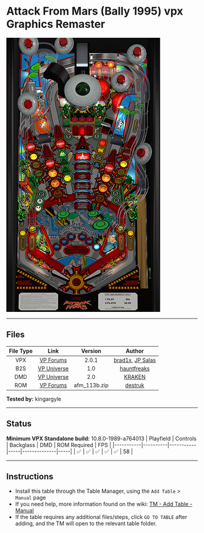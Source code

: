 # Attack From Mars (Bally 1995) vpx Graphics Remaster

![Table Preview](../../images/vpx-jpattackfrommars-preview.png)

---

## Files
| File Type |                                                 Link                                                  |   Version    |                                                          Author                                                         |
|:---------:|:-----------------------------------------------------------------------------------------------------:|:------------:|:-----------------------------------------------------------------------------------------------------------------------:|
| VPX |[VP Forums](https://www.vpforums.org/index.php?app=downloads&showfile=15086)|2.0.1| [brad1x](https://www.vpforums.org/index.php?showuser=67440), [JP Salas](https://www.vpforums.org/index.php?showuser=277) |
| B2S | [VP Universe](https://vpuniverse.com/files/file/12165-attack-from-mars-bally-1995-b2s-with-full-dmd/) |1.0|[hauntfreaks](https://vpuniverse.com/profile/5216-hauntfreaks/)|
| DMD |[VP Universe](https://vpuniverse.com/files/file/19896-attack-from-mars-serum-colorization/)|2.0|[KRAKEN](https://vpuniverse.com/profile/35517-kraken/)|
| ROM |[VP Forums](https://www.vpforums.org/index.php?app=downloads&showfile=1340)| afm_113b.zip |[destruk](https://www.vpforums.org/index.php?showuser=5)|

**Tested by:** kingargyle

---

## Status 
**Minimum VPX Standalone build:** 10.8.0-1989-a764013
| Playfield | Controls | Backglass | DMD | ROM Required | FPS | 
|-----------|----------|-----------|-----|--------------|-----|
| :white_check_mark: | :white_check_mark: | :white_check_mark: | :white_check_mark: | :white_check_mark: | 58 |

---

## Instructions

- Install this table through the Table Manager, using the `Add Table` > `Manual` page
- If you need help, more information found on the wiki: [TM - Add Table - Manual](https://github.com/LegendsUnchained/vpx-standalone-alp4k/wiki/%5B04%5D-%F0%9F%A7%A1-TM-%E2%80%90-Other-Features#add-table---manual)
- If the table requires any additional files/steps, click `GO TO TABLE` after adding, and the TM will open to the relevant table folder.

